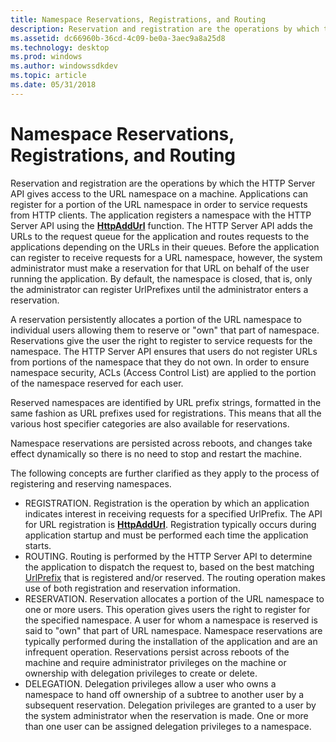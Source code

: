 ```yaml
---
title: Namespace Reservations, Registrations, and Routing
description: Reservation and registration are the operations by which the HTTP Server API gives access to the URL namespace on a machine.
ms.assetid: dc66960b-36cd-4c09-be0a-3aec9a8a25d8
ms.technology: desktop
ms.prod: windows
ms.author: windowssdkdev
ms.topic: article
ms.date: 05/31/2018
---
```


# Namespace Reservations, Registrations, and Routing

Reservation and registration are the operations by which the HTTP Server API gives access to the URL namespace on a machine. Applications can register for a portion of the URL namespace in order to service requests from HTTP clients. The application registers a namespace with the HTTP Server API using the [**HttpAddUrl**](httpaddurl.md) function. The HTTP Server API adds the URLs to the request queue for the application and routes requests to the applications depending on the URLs in their queues. Before the application can register to receive requests for a URL namespace, however, the system administrator must make a reservation for that URL on behalf of the user running the application. By default, the namespace is closed, that is, only the administrator can register UrlPrefixes until the administrator enters a reservation.

A reservation persistently allocates a portion of the URL namespace to individual users allowing them to reserve or "own" that part of namespace. Reservations give the user the right to register to service requests for the namespace. The HTTP Server API ensures that users do not register URLs from portions of the namespace that they do not own. In order to ensure namespace security, ACLs (Access Control List) are applied to the portion of the namespace reserved for each user.

Reserved namespaces are identified by URL prefix strings, formatted in the same fashion as URL prefixes used for registrations. This means that all the various host specifier categories are also available for reservations.

Namespace reservations are persisted across reboots, and changes take effect dynamically so there is no need to stop and restart the machine.

The following concepts are further clarified as they apply to the process of registering and reserving namespaces.

-   REGISTRATION. Registration is the operation by which an application indicates interest in receiving requests for a specified UrlPrefix. The API for URL registration is [**HttpAddUrl**](httpaddurl.md). Registration typically occurs during application startup and must be performed each time the application starts.
-   ROUTING. Routing is performed by the HTTP Server API to determine the application to dispatch the request to, based on the best matching [UrlPrefix](urlprefix-strings.md) that is registered and/or reserved. The routing operation makes use of both registration and reservation information.
-   RESERVATION. Reservation allocates a portion of the URL namespace to one or more users. This operation gives users the right to register for the specified namespace. A user for whom a namespace is reserved is said to "own" that part of URL namespace. Namespace reservations are typically performed during the installation of the application and are an infrequent operation. Reservations persist across reboots of the machine and require administrator privileges on the machine or ownership with delegation privileges to create or delete.
-   DELEGATION. Delegation privileges allow a user who owns a namespace to hand off ownership of a subtree to another user by a subsequent reservation. Delegation privileges are granted to a user by the system administrator when the reservation is made. One or more than one user can be assigned delegation privileges to a namespace.

 

 




